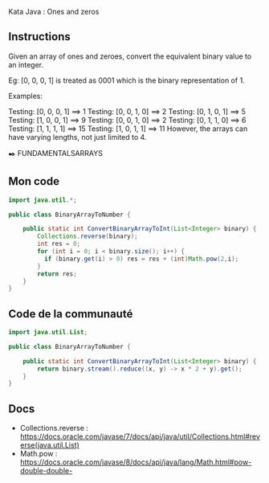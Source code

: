 Kata Java : Ones and zeros

## Instructions
Given an array of ones and zeroes, convert the equivalent binary value to an integer.

Eg: [0, 0, 0, 1] is treated as 0001 which is the binary representation of 1.

Examples:

Testing: [0, 0, 0, 1] ==> 1
Testing: [0, 0, 1, 0] ==> 2
Testing: [0, 1, 0, 1] ==> 5
Testing: [1, 0, 0, 1] ==> 9
Testing: [0, 0, 1, 0] ==> 2
Testing: [0, 1, 1, 0] ==> 6
Testing: [1, 1, 1, 1] ==> 15
Testing: [1, 0, 1, 1] ==> 11
However, the arrays can have varying lengths, not just limited to 4.

✒️ FUNDAMENTALSARRAYS

## Mon code
```java
import java.util.*;

public class BinaryArrayToNumber {

    public static int ConvertBinaryArrayToInt(List<Integer> binary) {
        Collections.reverse(binary);
        int res = 0;
        for (int i = 0; i < binary.size(); i++) {
          if (binary.get(i) > 0) res = res + (int)Math.pow(2,i);
        }
        return res;
    }
}
```

## Code de la communauté
```java
import java.util.List;

public class BinaryArrayToNumber {

    public static int ConvertBinaryArrayToInt(List<Integer> binary) {
        return binary.stream().reduce((x, y) -> x * 2 + y).get();
    }
}
```

## Docs
- Collections.reverse : https://docs.oracle.com/javase/7/docs/api/java/util/Collections.html#reverse(java.util.List)
- Math.pow : https://docs.oracle.com/javase/8/docs/api/java/lang/Math.html#pow-double-double-
